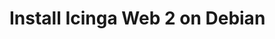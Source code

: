 # Install Icinga Web 2 on Debian
<!-- {% set debian = True %} -->
<!-- {% include "02-Installation.md" %} -->
